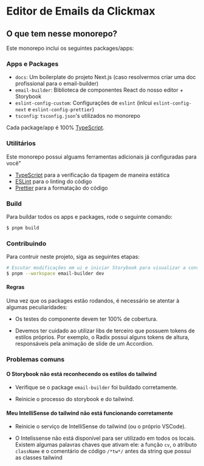 # Editor de Emails da Clickmax

## O que tem nesse monorepo?

Este monorepo inclui os seguintes packages/apps:

### Apps e Packages

- `docs`: Um boilerplate do projeto Next.js (caso resolvermos criar uma doc profissional para o email-builder)
- `email-builder`: Biblioteca de componentes React do nosso editor + Storybook
- `eslint-config-custom`: Configurações de `eslint` (inlcui `eslint-config-next` e `eslint-config-prettier`)
- `tsconfig`: `tsconfig.json`'s utilizados no monorepo

Cada package/app é 100% [TypeScript](https://www.typescriptlang.org/).

### Utilitários

Este monorepo possui alguams ferramentas adicionais já configuradas para você"

- [TypeScript](https://www.typescriptlang.org/) para a verificação da tipagem de maneira estática
- [ESLint](https://eslint.org/) para o linting do código
- [Prettier](https://prettier.io) para a formatação do código

### Build

Para buildar todos os apps e packages, rode o seguinte comando:

```bash
$ pnpm build
```

### Contribuindo

Para contruir neste projeto, siga as seguintes etapas:

```bash
# Escutar modificações em ui e iniciar Storybook para visualizar a construção dos componentes
$ pnpm --workspace email-builder dev
```

#### Regras

Uma vez que os packages estão rodandos, é necessário se atentar à algumas peculiaridades:

- Os testes do componente devem ter 100% de cobertura.

- Devemos ter cuidado ao utilizar libs de terceiro que possuem tokens de estilos próprios. Por exemplo, o Radix possui alguns tokens de altura, responsáveis pela animação de slide de um Accordion.

### Problemas comuns

#### O Storybook não está reconhecendo os estilos do tailwind

- Verifique se o package `email-builder` foi buildado corretamente.

- Reinicie o processo do storybook e do tailwind.

#### Meu IntelliSense do tailwind não está funcionando corretamente

- Reinicie o serviço de IntelliSense do tailwind (ou o próprio VSCode).

- O Intelissense não está disponível para ser utilizado em todos os locais. Existem algumas palavras chaves que ativam ele: a função `cv`, o atributo `className` e o comentário de código `/*tw*/` antes da string que possui as classes tailwind
